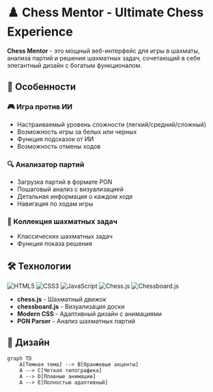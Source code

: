 # ♟️ Chess Mentor - Ultimate Chess Experience


**Chess Mentor** - это мощный веб-интерфейс для игры в шахматы, анализа партий и решения шахматных задач, сочетающий в себе элегантный дизайн с богатым функционалом.

## 🌟 Особенности

### 🎮 Игра против ИИ
- Настраиваемый уровень сложности (легкий/средний/сложный)
- Возможность игры за белых или черных
- Функция подсказок от ИИ
- Возможность отмены ходов

### 🔍 Анализатор партий
- Загрузка партий в формате PGN
- Пошаговый анализ с визуализацией
- Детальная информация о каждом ходе
- Навигация по ходам игры

### 🧩 Коллекция шахматных задач
- Классических шахматных задач
- Функция показа решения

## 🛠 Технологии

![HTML5](https://img.shields.io/badge/HTML5-E34F26?style=for-the-badge&logo=html5&logoColor=white)
![CSS3](https://img.shields.io/badge/CSS3-1572B6?style=for-the-badge&logo=css3&logoColor=white)
![JavaScript](https://img.shields.io/badge/JavaScript-F7DF1E?style=for-the-badge&logo=javascript&logoColor=black)
![Chess.js](https://img.shields.io/badge/Chess.js-000000?style=for-the-badge)
![Chessboard.js](https://img.shields.io/badge/Chessboard.js-769656?style=for-the-badge)

- **chess.js** - Шахматный движок
- **chessboard.js** - Визуализация доски
- **Modern CSS** - Адаптивный дизайн с анимациями
- **PGN Parser** - Анализ шахматных партий

## 🎨 Дизайн

```mermaid
graph TD
    A[Темная тема] --> B[Оранжевые акценты]
    A --> C[Четкая типографика]
    A --> D[Плавные анимации]
    A --> E[Полностью адаптивный]